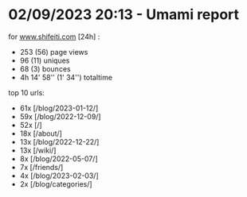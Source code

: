 # 02/09/2023 20:13 - Umami report
for www.shifeiti.com [24h] :

 - 253 (56) page views
 - 96 (11) uniques
 - 68 (3) bounces
 - 4h 14' 58'' (1' 34'') totaltime


top 10 urls:
 - 61x [/blog/2023-01-12/]
 - 59x [/blog/2022-12-09/]
 - 52x [/]
 - 18x [/about/]
 - 13x [/blog/2022-12-22/]
 - 13x [/wiki/]
 - 8x [/blog/2022-05-07/]
 - 7x [/friends/]
 - 4x [/blog/2023-02-03/]
 - 2x [/blog/categories/]


